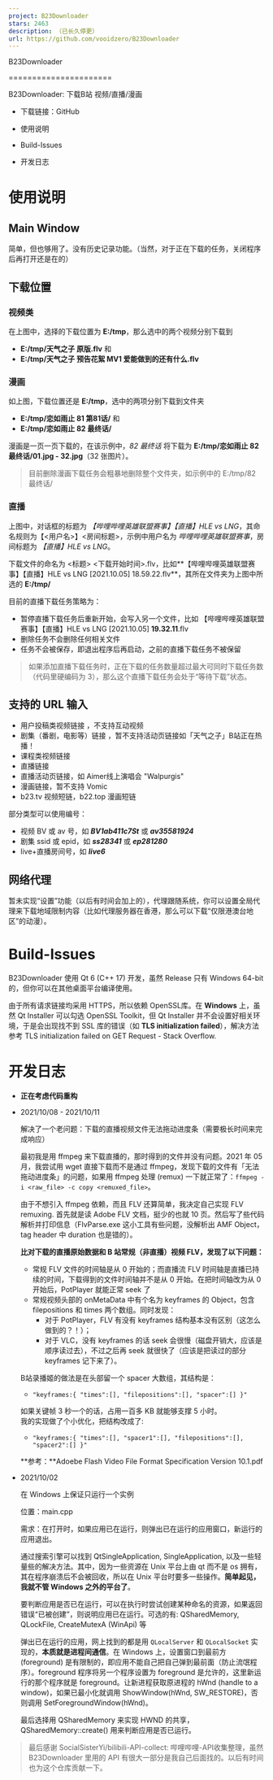 ```yaml
---
project: B23Downloader
stars: 2463
description: （已长久停更）
url: https://github.com/vooidzero/B23Downloader
---
```


  
  
B23Downloader  

======================

B23Downloader: 下载B站 视频/直播/漫画

-   下载链接：GitHub
    
-   使用说明
    
-   Build-Issues
    
-   开发日志
    

使用说明
====

Main Window
-----------

简单，但也够用了。没有历史记录功能。（当然，对于正在下载的任务，关闭程序后再打开还是在的）

  

下载位置
----

### 视频类

在上图中，选择的下载位置为 **E:/tmp**，那么选中的两个视频分别下载到

-   **E:/tmp/天气之子 原版.flv** 和
-   **E:/tmp/天气之子 预告花絮 MV1 爱能做到的还有什么.flv**

### 漫画

如上图，下载位置还是 **E:/tmp**，选中的两项分别下载到文件夹

-   **E:/tmp/恋如雨止 81 第81话/** 和
-   **E:/tmp/恋如雨止 82 最终话/**

漫画是一页一页下载的，在该示例中，_82 最终话_ 将下载为 **E:/tmp/恋如雨止 82 最终话/01.jpg - 32.jpg**（32 张图片）。

> 目前删除漫画下载任务会粗暴地删除整个文件夹，如示例中的 E:/tmp/82 最终话/

### 直播

上图中，对话框的标题为 _【哔哩哔哩英雄联盟赛事】【直播】HLE vs LNG_，其命名规则为【<用户名>】<房间标题>，示例中用户名为 _哔哩哔哩英雄联盟赛事_，房间标题为 _【直播】HLE vs LNG_。

下载文件的命名为 <标题> <下载开始时间>.flv，比如**【哔哩哔哩英雄联盟赛事】【直播】HLE vs LNG \[2021.10.05\] 18.59.22.flv**，其所在文件夹为上图中所选的 **E:/tmp/**

目前的直播下载任务策略为：

-   暂停直播下载任务后重新开始，会写入另一个文件，比如 【哔哩哔哩英雄联盟赛事】【直播】HLE vs LNG \[2021.10.05\] **19.32.11**.flv
-   删除任务不会删除任何相关文件
-   任务不会被保存，即退出程序后再启动，之前的直播下载任务不被保留

> 如果添加直播下载任务时，正在下载的任务数量超过最大可同时下载任务数（代码里硬编码为 3），那么这个直播下载任务会处于“等待下载”状态。

  

支持的 URL 输入
----------

-   用户投稿类视频链接 ，不支持互动视频
-   剧集（番剧，电影等）链接 ，暂不支持活动页链接如「天气之子」B站正在热播！
-   课程类视频链接
-   直播链接
-   直播活动页链接，如 Aimer线上演唱会 "Walpurgis"
-   漫画链接，暂不支持 Vomic
-   b23.tv 视频短链，b22.top 漫画短链

部分类型可以使用编号：

-   视频 BV 或 av 号，如 _**BV1ab411c7St**_ 或 _**av35581924**_
-   剧集 ssid 或 epid，如 _**ss28341**_ 或 _**ep281280**_
-   live+直播房间号，如 _**live6**_

  

网络代理
----

暂未实现“设置”功能（以后有时间会加上的），代理跟随系统，你可以设置全局代理来下载地域限制内容（比如代理服务器在香港，那么可以下载“仅限港澳台地区”的动漫）。

  

Build-Issues
============

B23Downloader 使用 Qt 6 (C++ 17) 开发，虽然 Release 只有 Windows 64-bit 的，但你可以在其他桌面平台编译使用。

由于所有请求链接均采用 HTTPS，所以依赖 OpenSSL库。在 **Windows** 上，虽然 Qt Installer 可以勾选 OpenSSL Toolkit，但 Qt Installer 并不会设置好相关环境，于是会出现找不到 SSL 库的错误（如 **TLS initialization failed**），解决方法参考 TLS initialization failed on GET Request - Stack Overflow.

  

开发日志
====

-   **正在考虑代码重构**
    
-   2021/10/08 - 2021/10/11
    
    解决了一个老问题：下载的直播视频文件无法拖动进度条（需要极长时间来完成响应）
    
    最初我是用 ffmpeg 来下载直播的，那时得到的文件并没有问题。2021 年 05 月，我尝试用 wget 直接下载而不是通过 ffmpeg，发现下载的文件有「无法拖动进度条」的问题，如果用 ffmpeg 处理 (remux) 一下就正常了：`ffmpeg -i <raw_file> -c copy <remuxed_file>`。
    
    由于不想引入 ffmpeg 依赖，而且 FLV 还算简单，我决定自己实现 FLV remuxing. 首先就是读 Adobe FLV 文档，挺少的也就 10 页。然后写了些代码解析并打印信息（FlvParse.exe 这小工具有些问题，没解析出 AMF Object，tag header 中 duration 也是错的）。
    
    **比对下载的直播原始数据和 B 站常规（非直播）视频 FLV，发现了以下问题：**
    
    -   常规 FLV 文件的时间轴是从 0 开始的；而直播流 FLV 时间轴是直播已持续的时间，下载得到的文件时间轴并不是从 0 开始。在把时间轴改为从 0 开始后，PotPlayer 就能正常 seek 了
    -   常规视频头部的 onMetaData 中有个名为 keyframes 的 Object，包含 filepositions 和 times 两个数组。同时发现：
        -   对于 PotPlayer，FLV 有没有 keyframes 结构基本没有区别（这怎么做到的？！）；
        -   对于 VLC，没有 keyframes 的话 seek 会很慢（磁盘开销大，应该是顺序读过去），不过之后再 seek 就很快了（应该是把读过的部分 keyframes 记下来了）。
    
    B站录播姬的做法是在头部留一个 spacer 大数组，其结构是：
    
    -   `"keyframes:{ "times":[], "filepositions":[], "spacer":[] }"`
    
    如果关键帧 3 秒一个的话，占用一百多 KB 就能够支撑 5 小时。  
    我的实现做了个小优化，把结构改成了:
    
    -   `"keyframes:{ "times":[], "spacer1":[], "filepositions":[], "spacer2":[] }"`
    
      
    **参考：**Adoebe Flash Video File Format Specification Version 10.1.pdf
-   2021/10/02
    
    在 Windows 上保证只运行一个实例
    
    位置：main.cpp
    
    需求：在打开时，如果应用已在运行，则弹出已在运行的应用窗口，新运行的应用退出。
    
      
    
    通过搜索引擎可以找到 QtSingleApplication, SingleApplication, 以及一些轻量些的解决方法。其中，因为一些资源在 Unix 平台上由 qt 而不是 os 拥有，其在程序崩溃后不会被回收，所以在 Unix 平台时要多一些操作。**简单起见，我就不管 Windows 之外的平台了**。
    
    要判断应用是否已在运行，可以在执行时尝试创建某种命名的资源，如果返回错误“已被创建”，则说明应用已在运行。可选的有: QSharedMemory, QLockFile, CreateMutexA (WinApi) 等
    
    弹出已在运行的应用，网上找到的都是用 `QLocalServer` 和 `QLocalSocket` 实现的，**本质就是进程间通信**。在 Windows 上，设置窗口到最前方 (foreground) 是有限制的，即应用不能自己把自己弹到最前面（防止流氓程序）。foreground 程序将另一个程序设置为 foreground 是允许的，这里新运行的那个程序就是 foreground。让新进程获取原进程的 hWnd (handle to a window)，如果已最小化就调用 ShowWindow(hWnd, SW\_RESTORE)，否则调用 SetForegroundWindow(hWnd)。
    
      
    
    最后选择用 QSharedMemory 来实现 HWND 的共享，QSharedMemory::create() 用来判断应用是否已运行。
    

  

> 最后感谢 SocialSisterYi/bilibili-API-collect: 哔哩哔哩-API收集整理，虽然 B23Downloader 里用的 API 有很大一部分是我自己后面找的。以后有时间也为这个仓库贡献一下。
